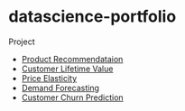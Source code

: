 # datascience-portfolio

Project
* <a href="https://github.com/apiasak/datascience-portfolio/blob/main/code/Retail%20Dataset/A)%20Product%20Recommendation.ipynb">Product Recommendataion</a>
* <a href="https://github.com/apiasak/datascience-portfolio/blob/main/code/Retail%20Dataset/B1)%20Customer%20Lifetime%20Value%20(CLV).ipynb">Customer Lifetime Value</a>
* <a href="https://github.com/apiasak/datascience-portfolio/blob/main/code/Retail%20Dataset/C)%20Price%20Elasticity.ipynb">Price Elasticity</a>
* <a href="https://github.com/apiasak/datascience-portfolio/blob/main/code/Retail%20Dataset/D)%20Demand%20Forecasting.ipynb">Demand Forecasting</a>
* <a href="https://github.com/apiasak/datascience-portfolio/blob/main/code/Pycaret/Customer%20Churn%20Prediction.ipynb">Customer Churn Prediction</a>
